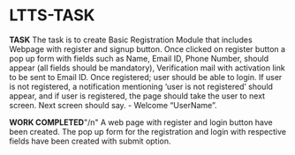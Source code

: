 # LTTS-TASK
**TASK**
The task is to create  Basic Registration Module that includes
Webpage with register and signup button.
Once clicked on register button a pop up form with fields such as Name, Email ID, Phone Number, should appear (all fields should be mandatory),
Verification mail with activation link to be sent to Email ID.
Once registered; user should be able to login.
If user is not registered, a notification mentioning ‘user is not registered’ should appear, and if user is registered, the page should take the user to next screen.
Next screen should say. - Welcome “UserName”.

**WORK COMPLETED**"/n"
A web page with register and login button have been created.
The pop up form for the registration and login with respective fields have been created with submit option.
